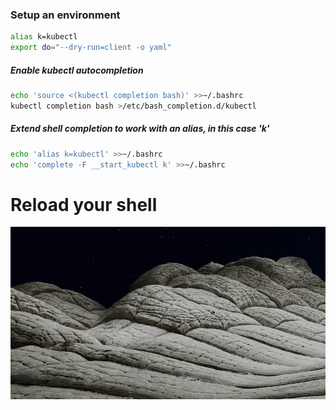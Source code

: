 ### Setup an environment
```sh
alias k=kubectl
export do="--dry-run=client -o yaml"
```
##### Enable kubectl autocompletion 
```sh
echo 'source <(kubectl completion bash)' >>~/.bashrc
kubectl completion bash >/etc/bash_completion.d/kubectl
```
##### Extend shell completion to work with an alias, in this case 'k'

```sh
echo 'alias k=kubectl' >>~/.bashrc
echo 'complete -F __start_kubectl k' >>~/.bashrc
```
# Reload your shell

![](../images/test1.gif)
